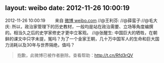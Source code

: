 layout: weibo
date: 2012-11-26 10:00:19
---
<meta name="referrer" content="no-referrer" />

2012-11-26 10:00:19  &nbsp;&nbsp;&nbsp;&nbsp;&nbsp;&nbsp; 来自 <a href="http://weibo.com/" rel="nofollow">微博 weibo.com</a>
//@王利芬: //@薛蛮子://@毛大庆: 所以，政治家管理下的历史教材，一般均是站在政治需要、立场等角度编撰的。相当久之后的史学家修史才更中立客观。 //@张醒生: 中国巨大的牺牲，在朝鲜的课文中只字未提，冤吗？为了一个金家王朝，几十万中国军人的生命和巨大国力消耗以及30年与世界隔绝，值吗？
>  抱歉，此微博已被作者删除。查看帮助：http://t.cn/Rfd3rQV
